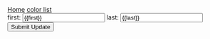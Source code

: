 
<body>
        <a href="/"> Home</a>
        <a href="/color"> color list </a>
      </div>
      <form class="create" action="/color/{{id}}?_method=PUT" method="POST" >
        <label for="name">
          first: <input type="text" name="first" id="first" value="{{first}}"/>
        </label>
        <label for="type1">
          last: <input type="text" name="last" id="last" value="{{last}}"/>
        </label>
        <button type="submit">Submit Update</button>
        </form>
</body>
</html>